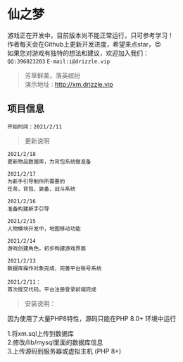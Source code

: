 # 仙之梦

游戏正在开发中，目前版本尚不能正常运行，只可参考学习！  
作者每天会在Github上更新开发进度，希望来点star，😍  
如果您对游戏有独特的想法和建议，欢迎加入我们：  
`QQ:396823203` `E-mail:i@drizzle.vip`

>芳草鲜美，落英缤纷  
演示地址 : http://xm.drizzle.vip

## 项目信息  
`开始时间：2021/2/11`

>更新说明

```
2021/2/18
更新物品数据库，为背包系统做准备

2021/2/17
为新手引导制作所需要的
任务，背包，装备，战斗系统

2021/2/16
准备构建新手引导

2021/2/15  
人物模块开发中，地图移动功能

2021/2/14  
游戏创建角色，初步构建游戏界面

2021/2/13  
数据库操作对象完成，完善平台账号系统

2021/2/11：  
首次提交代码，平台注册登录前端完成

```

>安装说明：  


因为使用了大量PHP8特性，源码只能在PHP 8.0+ 环境中运行  

1.将xm.sql上传到数据库  
2.修改/lib/mysql里面的数据库信息  
3.上传源码到服务器或虚拟主机 (PHP 8+)




